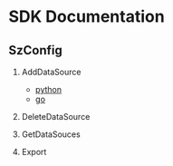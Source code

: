 # SDK Documentation

## SzConfig

1. AddDataSource
    - [python](https://garage.senzing.com/sz-sdk-python/senzing.html#senzing.szconfig.SzConfig.add_data_source)
    - [go](https://pkg.go.dev/github.com/senzing-garage/sz-sdk-go-core/szconfig#Szconfig.AddDataSource)

1. DeleteDataSource
1. GetDataSouces
1. Export
